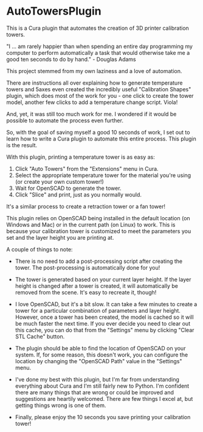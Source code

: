 # AutoTowersPlugin
This is a Cura plugin that automates the creation of 3D printer calibration towers.

"I ... am rarely happier than when spending an entire day programming my computer to perform automatically a task that would otherwise take me a good ten seconds to do by hand." - Douglas Adams

This project stemmed from my own laziness and a love of automation.

There are instructions all over explaining how to generate temperature towers and 5axes even created the incredibly useful "Calibration Shapes" plugin, which does most of the work for you - one click to create the tower model, another few clicks to add a temperature change script.  Viola!

And, yet, it was still too much work for me.  I wondered if it would be possible to automate the process even further.

So, with the goal of saving myself a good 10 seconds of work, I set out to learn how to write a Cura plugin to automate this entire process.  This plugin is the result.

With this plugin, printing a temperature tower is as easy as:
  1) Click "Auto Towers" from the "Extensions" menu in Cura.
  2) Select the appropriate temperature tower for the material you're using (or create your own custom tower!)
  3) Wait for OpenSCAD to generate the tower.
  4) Click "Slice" and print, just as you normally would.
  
It's a similar process to create a retraction tower or a fan tower!

This plugin relies on OpenSCAD being installed in the default location (on Windows and Mac) or in the current path (on Linux) to work.  This is because your calibration tower is customized to meet the parameters you set and the layer height you are printing at.

A couple of things to note:

- There is no need to add a post-processing script after creating the tower.  The post-processing is automatically done for you!  

- The tower is generated based on your current layer height.  If the layer height is changed after a tower is created, it will automatically be removed from the scene.  It's easy to recreate it, though!

- I love OpenSCAD, but it's a bit slow.  It can take a few minutes to create a tower for a particular combination of parameters and layer height.  However, once a tower has been created, the model is cached so it will be much faster the next time.  If you ever decide you need to clear out this cache, you can do that from the "Settings" menu by clicking "Clear STL Cache" button.

- The plugin should be able to find the location of OpenSCAD on your system.  If, for some reason, this doesn't work, you can configure the location by changing the "OpenSCAD Path" value in the "Settings" menu.

- I've done my best with this plugin, but I'm far from understanding everything about Cura and I'm still fairly new to Python.  I'm confident there are many things that are wrong or could be improved and suggestions are heartily welcomed.  There are few things I excel at, but getting things wrong is one of them.

- Finally, please enjoy the 10 seconds you save printing your calibration tower!  
